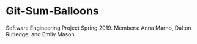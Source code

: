 # Git-Sum-Balloons
Software Engineering Project Spring 2019. Members: Anna Marno, Dalton Rutledge, and Emily Mason
